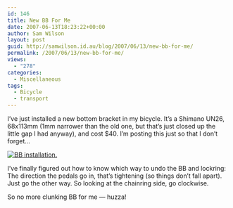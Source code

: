 ```yaml
---
id: 146
title: New BB For Me
date: 2007-06-13T18:23:22+00:00
author: Sam Wilson
layout: post
guid: http://samwilson.id.au/blog/2007/06/13/new-bb-for-me/
permalink: /2007/06/13/new-bb-for-me/
views:
  - "278"
categories:
  - Miscellaneous
tags:
  - Bicycle
  - transport
---
```

I&#8217;ve just installed a new bottom bracket in my bicycle. It&#8217;s a Shimano UN26, 68x113mm (1mm narrower than the old one, but that&#8217;s just closed up the little gap I had anyway), and cost $40. I&#8217;m posting this just so that I don&#8217;t forget&#8230;

[![BB installation.](http://samwilson.id.au/wp-content/uploads/2007/06/bb-installation.jpg)](http://samwilson.id.au/wp-content/uploads/2007/06/bb-installation.jpg "BB installation.")

I&#8217;ve finally figured out how to know which way to undo the BB and lockring: The direction the pedals go in, that&#8217;s tightening (so things don&#8217;t fall apart). Just go the other way. So looking at the chainring side, go clockwise.

So no more clunking BB for me — huzza!